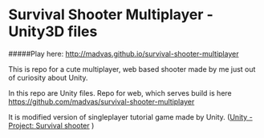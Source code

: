 Survival Shooter Multiplayer - Unity3D files
================================

#####Play here: http://madvas.github.io/survival-shooter-multiplayer

This is repo for a cute multiplayer, web based shooter made by me just out of curiosity about Unity. 

In this repo are Unity files. Repo for web, which serves build is here https://github.com/madvas/survival-shooter-multiplayer

It is modified version of singleplayer tutorial game made by Unity. ([Unity - Project: Survival shooter](https://unity3d.com/learn/tutorials/projects/survival-shooter)
)


